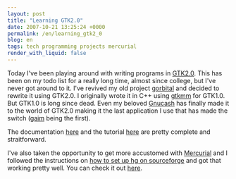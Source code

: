 ```yaml
---
layout: post
title: "Learning GTK2.0"
date: 2007-10-21 13:25:24 +0000
permalink: /en/learning_gtk2_0
blog: en
tags: tech programming projects mercurial
render_with_liquid: false
---
```


<p>Today I've been playing around with writing programs in <a href="http://www.gtk.org/">GTK2.0</a>. This has been on my todo list for a really long time, almost since college, but I've never got around to it. I've revived my old project <a href="http://gorbital.sourceforge.net/">gorbital</a> and decided to rewrite it using GTK2.0. I originally wrote it in C++ using <a href="http://www.gtkmm.org/">gtkmm</a> for GTK1.0. But GTK1.0 is long since dead. Even my beloved <a href="http://www.gnucash.org/">Gnucash</a> has finally made it to the world of GTK2.0 making it the last application I use that has made the switch (<a href="http://www.pidgin.im/">gaim</a> being the first).</p>

<p>The documentation <a href="http://www.gtk.org/api/">here</a> and the tutorial <a href="http://www.gtk.org/tutorial/">here</a> are pretty complete and straitforward.</p>

<p>I've also taken the opportunity to get more accustomed with <a href="http://www.selenic.com/mercurial/">Mercurial</a> and I followed the instructions on <a href="http://www.selenic.com/mercurial/wiki/index.cgi/MercurialOnSourceforge">how to set up hg on sourceforge</a> and got that working pretty well. You can check it out <a href="http://gorbital.sourceforge.net/hg/">here</a>.</p>
